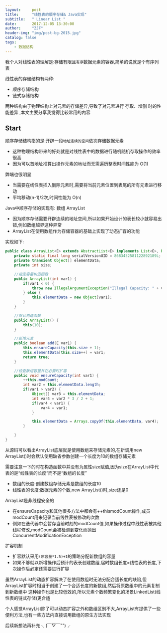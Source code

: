 ```yaml
---
layout:     post
title:      "线性表的顺序存储& Java实现"
subtitle:   " Linear List "
date:       2017-12-05 13:30:00
author:     "ZJF"
header-img: "img/post-bg-2015.jpg"
catalog: false
tags:
    - 数据结构
---
```


我个人对线性表的理解是:存储有限且`有序`数据元素的容器,简单的说就是个有序列表

线性表的存储结构有两种:
* 顺序存储结构 
* 链式存储结构

两种结构由于物理结构上对元素的存储差异,导致了对元素进行 存取、增删 时的性能差异
,本文主要分享我觉得比较常用的内容 

## Start 

顺序存储结构指的是:开辟一段`地址连续的空间`依次存储数据元素
* 这种物理结构带来的好处就是对线性表中的数据进行随机随机存取操作的效率很高
* 因为可以首地址推算出操作元素的地址而无需遍历整表时间性能为 O(1)

弊端也很明显
* 当需要在线性表插入删除元素时,需要将当前元素位置到表尾的所有元素进行移动
* 平均移动(n-1)/2次,时间性能为 O(n)

Java中顺序存储的实现有: 数组  ArrayList
* 因为顺序存储需要开辟连续的地址空间,所以如果开始设计的表长较小就容易出错,例如数组越界这种异常
* ArrayList在使用数组作为存储容器的基础上实现了动态扩容的功能

实现如下:
```java
public class ArrayList<E> extends AbstractList<E> implements List<E>, RandomAccess, Cloneable, Serializable {
    private static final long serialVersionUID = 8683452581122892189L;
    private transient Object[] elementData;
    private int size;

    //指定容量构造函数
    public ArrayList(int var1) {
        if(var1 < 0) {
            throw new IllegalArgumentException("Illegal Capacity: " + var1);
        } else {
            this.elementData = new Object[var1];
        }
    }

    //默认构造函数
    public ArrayList() {
        this(10);
    }

	//新增元素
    public boolean add(E var1) {
        this.ensureCapacity(this.size + 1);
        this.elementData[this.size++] = var1;
        return true;
    }

    //检查数组容量并在必要时扩容
    public void ensureCapacity(int var1) {
        ++this.modCount;
        int var2 = this.elementData.length;
        if(var1 > var2) {
            Object[] var3 = this.elementData;
            int var4 = var2 * 3 / 2 + 1;
            if(var4 < var1) {
                var4 = var1;
            }

            this.elementData = Arrays.copyOf(this.elementData, var4);
        }

    }
}
```
从源码可以看出ArrayList底层就是使用数组来存储元素的,在新调用new ArrayList()时会默认使用缺省参数创建一个长度为10的数组存储元素

需要注意一下的时在构造函数中并没有为属性size赋值,因为size在ArrayList中代表的是“线性表的长度”而不是“数组的长度”
* 数组的长度:创建数组存储元素是数组的长度10
* 线性表的长度:数据元素的个数,new ArrayList()时,size还是0

ArrayList是非线程安全的
* 在ensureCapacity和其他很多方法中都会有++thismodCount操作,成员modCount用来记录当前线性表被修改的次数
* 例如在迭代器中会暂存当前时刻的modCount值,如果操作过程中线性表被其他线程修改,modCount会被检测到变化而抛出ConcurrentModificationException

扩容机制
* 扩容默认采用`(原容量*1.5)+1`的策略分配新数组的容量
* 如果不够就以新增操作后预计的表长创建数组,届时数组长度=线性表的长度,下次操作后必定还需要进行扩容

虽然ArrayList的动态扩容解决了在使用数组时无法分配合适长度的缺陷,但ArrayList扩容时相当于创建了一个合适长度的新数组,然后将原数组中的元素复制到新数组中
这种操作也是比较低效的,所以元素个数频繁变化的场景LinkedList(线性表的链式存储)更合适

个人感觉ArrayList除了可以动态扩容之外和数组区别不大,ArrayList有提供了一些便利方法,也有一些方法内直接调用数组的原生方法实现

后续新想法再补充 ╮(￣▽￣"")╭





















